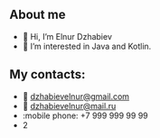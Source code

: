 ## About me
- 👋 Hi, I’m Elnur Dzhabiev
- 👀 I’m interested in Java and Kotlin.
## My contacts:
- :email: dzhabievelnur@gmail.com
- :email:  dzhabievelnur@mail.ru  
- :mobile phone: +7 999 999 99 99 
- 2
